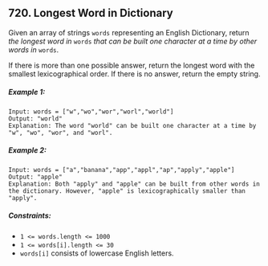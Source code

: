 ## 720. Longest Word in Dictionary

Given an array of strings ```words``` representing an English Dictionary, return *the longest word in* ```words``` *that can be built one character at a time by other words in* ```words```.

If there is more than one possible answer, return the longest word with the smallest lexicographical order. If there is no answer, return the empty string.

##### Example 1:
```
Input: words = ["w","wo","wor","worl","world"]
Output: "world"
Explanation: The word "world" can be built one character at a time by "w", "wo", "wor", and "worl".
```
##### Example 2:
```
Input: words = ["a","banana","app","appl","ap","apply","apple"]
Output: "apple"
Explanation: Both "apply" and "apple" can be built from other words in the dictionary. However, "apple" is lexicographically smaller than "apply".
```

##### Constraints:

* ```1 <= words.length <= 1000```
* ```1 <= words[i].length <= 30```
* ```words[i]``` consists of lowercase English letters.